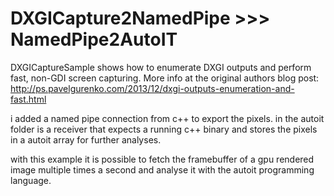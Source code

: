 # DXGICapture2NamedPipe >>> NamedPipe2AutoIT 
DXGICaptureSample shows how to enumerate DXGI outputs and perform fast, non-GDI screen capturing.
More info at the original authors blog post:
http://ps.pavelgurenko.com/2013/12/dxgi-outputs-enumeration-and-fast.html

i added a named pipe connection from c++ to export the pixels.
in the autoit folder is a receiver that expects a running c++ binary and stores the pixels in a autoit array for further analyses.

with this example it is possible to fetch the framebuffer of a gpu rendered image multiple times a second and analyse it with the autoit programming language.
